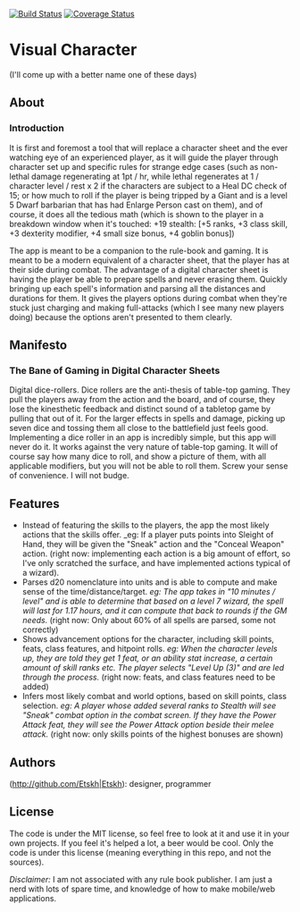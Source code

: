 [![Build Status](https://travis-ci.org/Etskh/visual-character.svg?branch=master)](https://travis-ci.org/Etskh/visual-character)
[![Coverage Status](https://coveralls.io/repos/github/Etskh/visual-character/badge.svg?branch=master)](https://coveralls.io/github/Etskh/visual-character?branch=master)

# Visual Character
(I'll come up with a better name one of these days)

## About

### Introduction

It is first and foremost a tool that will replace a character sheet and the ever watching eye of an experienced player, as it will guide the player through character set up and specific rules for strange edge cases (such as non-lethal damage regenerating at 1pt / hr, while lethal regenerates at 1 / character level / rest x 2 if the characters are subject to a Heal DC check of 15; or how much to roll if the player is being tripped by a Giant and is a level 5 Dwarf barbarian that has had Enlarge Person cast on them), and of course, it does all the tedious math (which is shown to the player in a breakdown window when it's touched: +19 stealth: [+5 ranks, +3 class skill, +3 dexterity modifier, +4 small size bonus, +4 goblin bonus])

The app is meant to be a companion to the rule-book and gaming. It is meant to be a modern equivalent of a character sheet, that the player has at their side during combat. The advantage of a digital character sheet is having the player be able to prepare spells and never erasing them. Quickly bringing up each spell's information and parsing all the distances and durations for them. It gives the players options during combat when they're stuck just charging and making full-attacks (which I see many new players doing) because the options aren't presented to them clearly.

## Manifesto

### The Bane of Gaming in Digital Character Sheets

Digital dice-rollers. Dice rollers are the anti-thesis of table-top gaming. They pull the players away from the action and the board, and of course, they lose the kinesthetic feedback and distinct sound of a tabletop game by pulling that out of it. For the larger effects in spells and damage, picking up seven dice and tossing them all close to the battlefield just feels good. Implementing a dice roller in an app is incredibly simple, but this app will never do it. It works against the very nature of table-top gaming. It will of course say how many dice to roll, and show a picture of them, with all applicable modifiers, but you will not be able to roll them. Screw your sense of convenience. I will not budge.

## Features

 - Instead of featuring the skills to the players, the app the most likely actions that the skills offer. _eg: If a player puts points into Sleight of Hand, they will be given the "Sneak" action and the "Conceal Weapon" action. (right now: implementing each action is a big amount of effort, so I've only scratched the surface, and have implemented actions typical of a wizard).
 - Parses d20 nomenclature into units and is able to compute and make sense of the time/distance/target. _eg: The app takes in "10 minutes / level" and is able to determine that based on a level 7 wizard, the spell will last for 1.17 hours, and it can compute that back to rounds if the GM needs._ (right now: Only about 60% of all spells are parsed, some not correctly)
 - Shows advancement options for the character, including skill points, feats, class features, and hitpoint rolls. _eg: When the character levels up, they are told they get 1 feat, or an ability stat increase, a certain amount of skill ranks etc. The player selects "Level Up (3)" and are led through the process._ (right now: feats, and class features need to be added)
 - Infers most likely combat and world options, based on skill points, class selection. _eg: A player whose added several ranks to Stealth will see "Sneak" combat option in the combat screen. If they have the Power Attack feat, they will see the Power Attack option beside their melee attack._ (right now: only skills points of the highest bonuses are shown)

## Authors

 (http://github.com/Etskh|Etskh): designer, programmer

## License

The code is under the MIT license, so feel free to look at it and use it in your own projects. If you feel it's helped a lot, a beer would be cool. Only the code is under this license (meaning everything in this repo, and not the sources).

*Disclaimer:* I am not associated with any rule book publisher. I am just a nerd with lots of spare time, and knowledge of how to make mobile/web applications.
